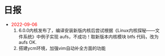 # 日报

- <font color="red">2022-09-06</font>
    1. 6.0.0内核发布了，编译安装新版内核后尝试根据《Linux内核探秘——文件系统》中例子实现 aufs，不成功！取新版本内核模块 btfs 代码，改为 aufs OK.
    2. 搭建ycm环境，加强vim自动补全方面的功能

